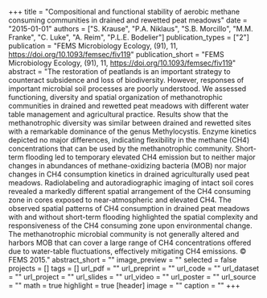 +++
title = "Compositional and functional stability of aerobic methane consuming communities in drained and rewetted peat meadows"
date = "2015-01-01"
authors = ["S. Krause", "P.A. Niklaus", "S.B. Morcillo", "M.M. Franke", "C. Luke", "A. Reim", "P.L.E. Bodelier"]
publication_types = ["2"]
publication = "FEMS Microbiology Ecology, (91), 11, https://doi.org/10.1093/femsec/fiv119"
publication_short = "FEMS Microbiology Ecology, (91), 11, https://doi.org/10.1093/femsec/fiv119"
abstract = "The restoration of peatlands is an important strategy to counteract subsidence and loss of biodiversity. However, responses of important microbial soil processes are poorly understood. We assessed functioning, diversity and spatial organization of methanotrophic communities in drained and rewetted peat meadows with different water table management and agricultural practice. Results show that the methanotrophic diversity was similar between drained and rewetted sites with a remarkable dominance of the genus Methylocystis. Enzyme kinetics depicted no major differences, indicating flexibility in the methane (CH4) concentrations that can be used by the methanotrophic community. Short-term flooding led to temporary elevated CH4 emission but to neither major changes in abundances of methane-oxidizing bacteria (MOB) nor major changes in CH4 consumption kinetics in drained agriculturally used peat meadows. Radiolabeling and autoradiographic imaging of intact soil cores revealed a markedly different spatial arrangement of the CH4 consuming zone in cores exposed to near-atmospheric and elevated CH4. The observed spatial patterns of CH4 consumption in drained peat meadows with and without short-term flooding highlighted the spatial complexity and responsiveness of the CH4 consuming zone upon environmental change. The methanotrophic microbial community is not generally altered and harbors MOB that can cover a large range of CH4 concentrations offered due to water-table fluctuations, effectively mitigating CH4 emissions. © FEMS 2015."
abstract_short = ""
image_preview = ""
selected = false
projects = []
tags = []
url_pdf = ""
url_preprint = ""
url_code = ""
url_dataset = ""
url_project = ""
url_slides = ""
url_video = ""
url_poster = ""
url_source = ""
math = true
highlight = true
[header]
image = ""
caption = ""
+++
